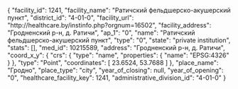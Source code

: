 {
    "facility_id": 1241,
    "facility_name": "Ратичский фельдшерско-акушерский пункт",
    "district_id": "4-01-0",
    "facility_url": "http:\/\/healthcare.by\/instinfo.php?orgnum=16502",
    "facility_address": "Гродненский р-н, д. Ратичи",
    "ap_1": "0",
    "name": "Ратичский фельдшерско-акушерский пункт",
    "type": "0",
    "state": "private institution",
    "stats": [],
    "med_id": 10215589,
    "address": "Гродненский р-н, д. Ратичи",
    "coord_x_y": {
        "crs": {
            "type": "name",
            "properties": {
                "name": "EPSG:4326"
            }
        },
        "type": "Point",
        "coordinates": [
            23.6524,
            53.7688
        ]
    },
    "place_name": "Гродно",
    "place_type": "city",
    "year_of_closing": null,
    "year_of_opening": "0",
    "healthcare_facility_key": 1241,
    "administrative_division_id": "4-01-0"
}